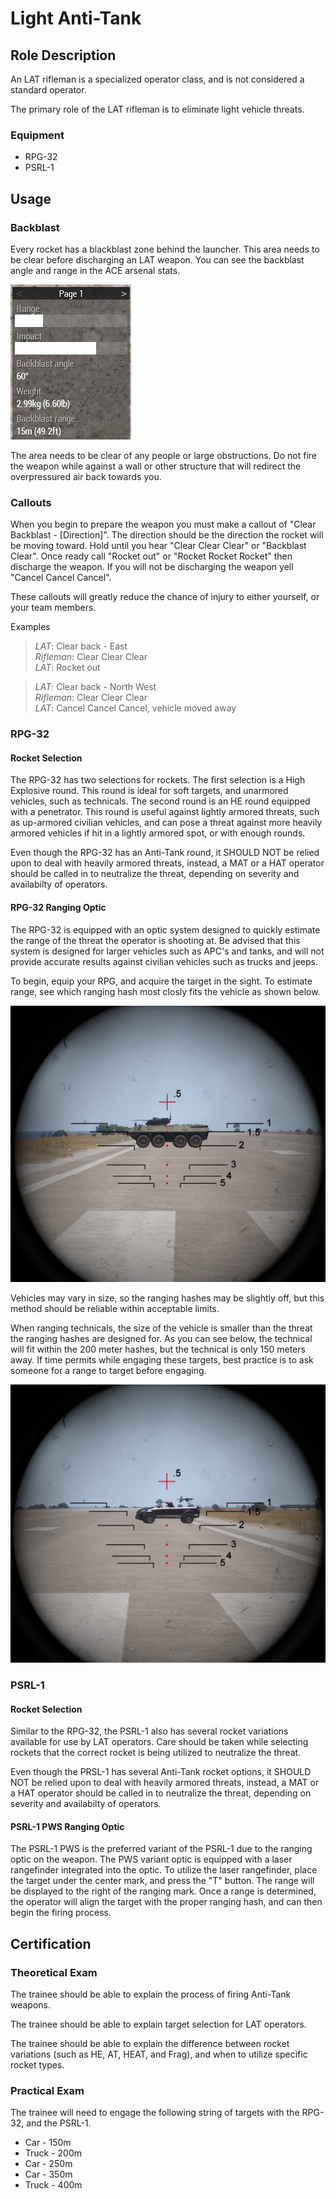 # Light Anti-Tank

## Role Description

An LAT rifleman is a specialized operator class, and is not considered a standard operator.

The primary role of the LAT rifleman is to eliminate light vehicle threats.

### Equipment

- RPG-32
- PSRL-1

## Usage

### Backblast

Every rocket has a blackblast zone behind the launcher. This area needs to be clear before discharging an LAT weapon. You can see the backblast angle and range in the ACE arsenal stats.

![LAT Stats](../images/lat_stats.png)

The area needs to be clear of any people or large obstructions. Do not fire the weapon while against a wall or other structure that will redirect the overpressured air back towards you.

### Callouts

When you begin to prepare the weapon you must make a callout of "Clear Backblast - [Direction]". The direction should be the direction the rocket will be moving toward. Hold until you hear "Clear Clear Clear" or "Backblast Clear". Once ready call "Rocket out" or "Rocket Rocket Rocket" then discharge the weapon. If you will not be discharging the weapon yell "Cancel Cancel Cancel".

These callouts will greatly reduce the chance of injury to either yourself, or your team members.

Examples

> *LAT*: Clear back - East  
> *Rifleman*: Clear Clear Clear  
> *LAT*: Rocket out

> *LAT*: Clear back - North West  
> *Rifleman*: Clear Clear Clear  
> *LAT*: Cancel Cancel Cancel, vehicle moved away

### RPG-32

#### Rocket Selection

The RPG-32 has two selections for rockets. The first selection is a High Explosive round. This round is ideal for soft targets, and unarmored vehicles, such as technicals. The second round is an HE round equipped with a penetrator. This round is useful against lightly armored threats, such as up-armored civilian vehicles, and can pose a threat against more heavily armored vehicles if hit in a lightly armored spot, or with enough rounds.

Even though the RPG-32 has an Anti-Tank round, it SHOULD NOT be relied upon to deal with heavily armored threats, instead, a MAT or a HAT operator should be called in to neutralize the threat, depending on severity and availabilty of operators.

#### RPG-32 Ranging Optic

The RPG-32 is equipped with an optic system designed to quickly estimate the range of the threat the operator is shooting at. Be advised that this system is designed for larger vehicles such as APC's and tanks, and will not provide accurate results against civilian vehicles such as trucks and jeeps.

To begin, equip your RPG, and acquire the target in the sight. To estimate range, see which ranging hash most closly fits the vehicle as shown below.

![Correct Ranging](../images/lat_btr.png)

Vehicles may vary in size, so the ranging hashes may be slightly off, but this method should be reliable within acceptable limits.

When ranging technicals, the size of the vehicle is smaller than the threat the ranging hashes are designed for. As you can see below, the technical will fit within the 200 meter hashes, but the technical is only 150 meters away. If time permits while engaging these targets, best practice is to ask someone for a range to target before engaging.

![Technical Ranging](../images/lat_technical.png)

### PSRL-1

#### Rocket Selection

Similar to the RPG-32, the PSRL-1 also has several rocket variations available for use by LAT operators. Care should be taken while selecting rockets that the correct rocket is being utilized to neutralize the threat.

Even though the PRSL-1 has several Anti-Tank rocket options, it SHOULD NOT be relied upon to deal with heavily armored threats, instead, a MAT or a HAT operator should be called in to neutralize the threat, depending on severity and availabilty of operators.

#### PSRL-1 PWS Ranging Optic

The PSRL-1 PWS is the preferred variant of the PSRL-1 due to the ranging optic on the weapon. The PWS variant optic is equipped with a laser rangefinder integrated into the optic. To utilize the laser rangefinder, place the target under the center mark, and press the "T" button. The range will be displayed to the right of the ranging mark. Once a range is determined, the operator will align the target with the proper ranging hash, and can then begin the firing process.

## Certification

### Theoretical Exam

The trainee should be able to explain the process of firing Anti-Tank weapons.

The trainee should be able to explain target selection for LAT operators.

The trainee should be able to explain the difference between rocket variations (such as HE, AT, HEAT, and Frag), and when to utilize specific rocket types.

### Practical Exam

The trainee will need to engage the following string of targets with the RPG-32, and the PSRL-1.

- Car   - 150m
- Truck - 200m
- Car   - 250m
- Car   - 350m
- Truck - 400m
